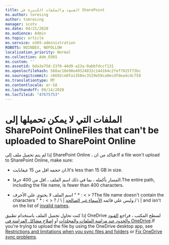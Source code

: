 ```yaml
---
title: القيود والملفات الكبيرة في SharePoint
ms.author: toresing
author: tomresing
manager: scotv
ms.date: 04/21/2020
ms.audience: Admin
ms.topic: article
ms.service: o365-administration
ROBOTS: NOINDEX, NOFOLLOW
localization_priority: Normal
ms.collection: Adm_O365
ms.custom: ''
ms.assetid: bda3a75d-23f8-44d9-a23a-0abbfdccf131
ms.openlocfilehash: 568ac18e98e49524832c144164c2fef7915f73bc
ms.sourcegitcommit: c6692ce0fa1358ec3529e59ca0ecdfdea4cdc759
ms.translationtype: MT
ms.contentlocale: ar-SA
ms.lasthandoff: 09/14/2020
ms.locfileid: "47675753"
---
```

# <a name="files-that-cant-be-uploaded-to-sharepoint-online"></a><span data-ttu-id="69833-102">الملفات التي لا يمكن تحميلها إلى SharePoint Online</span><span class="sxs-lookup"><span data-stu-id="69833-102">Files that can't be uploaded to SharePoint Online</span></span>

<span data-ttu-id="69833-103">إذا لم يتم تحميل ملف إلى SharePoint Online ، فتاكد من ان:</span><span class="sxs-lookup"><span data-stu-id="69833-103">If a file won't upload to SharePoint Online, make sure:</span></span>
  
- <span data-ttu-id="69833-104">ان حجمه اقل من 15 غيغابايت.</span><span class="sxs-lookup"><span data-stu-id="69833-104">It's less than 15 GB in size.</span></span>
    
- <span data-ttu-id="69833-105">المسار بأكمله ، بما في ذلك اسم الملف ، اقل من 400 حرفا.</span><span class="sxs-lookup"><span data-stu-id="69833-105">The entire path, including the file name, is fewer than 400 characters.</span></span>
    
- <span data-ttu-id="69833-106">اسم الملف لا يحتوي علي الأحرف " \* : \< \> ?</span><span class="sxs-lookup"><span data-stu-id="69833-106">The file name doesn't contain the characters " \* : \< \> ?</span></span> <span data-ttu-id="69833-107">/ \ | وليس علي قائمه [الأسماء غير الصالحة](https://go.microsoft.com/fwlink/?linkid=866430).</span><span class="sxs-lookup"><span data-stu-id="69833-107">/ \ | and isn't on the list of [invalid names](https://go.microsoft.com/fwlink/?linkid=866430).</span></span>
    
<span data-ttu-id="69833-108">إذا كنت تحاول تحميل الملف باستخدام تطبيق OneDrive لسطح المكتب ، فراجع [القيود والحدود عند مزامنة الملفات والمجلدات](httpsbv://go.microsoft.com/fwlink/p/?LinkID=717734) أو [إصلاح مشاكل المزامنة في OneDrive](https://go.microsoft.com/fwlink/?linkid=866431).</span><span class="sxs-lookup"><span data-stu-id="69833-108">If you're trying to upload the file by using the OneDrive desktop app, see [Restrictions and limitations when you sync files and folders](httpsbv://go.microsoft.com/fwlink/p/?LinkID=717734) or [Fix OneDrive sync problems](https://go.microsoft.com/fwlink/?linkid=866431).</span></span>
  

